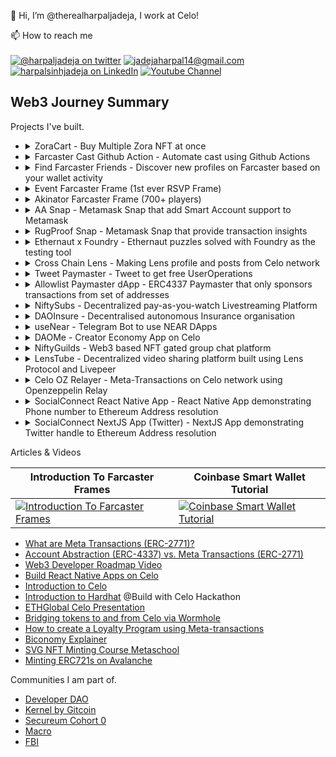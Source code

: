 👋 Hi, I’m @therealharpaljadeja, I work at Celo!

📫 How to reach me
<br>
<br>
<a href="https://twitter.com/HarpalJadeja11">![@harpaljadeja on twitter](https://img.shields.io/badge/Twitter-1DA1F2?style=for-the-badge&logo=twitter&logoColor=white)</a>
<a href="mailto:jadejaharpal14@gmail.com">![jadejaharpal14@gmail.com](https://img.shields.io/badge/Gmail-D14836?style=for-the-badge&logo=gmail&logoColor=white)</a>
<a href="https://www.linkedin.com/in/harpalsinhjadeja/">![harpalsinhjadeja on LinkedIn](https://img.shields.io/badge/LinkedIn-0077B5?style=for-the-badge&logo=linkedin&logoColor=white)</a>
<a href="https://www.youtube.com/channel/UCIqQqnmSm3ERdGYHA8Z8HyQ">![Youtube Channel](https://img.shields.io/badge/YouTube-FF0000?style=for-the-badge&logo=youtube&logoColor=white)</a>

## Web3 Journey Summary

Projects I've built.

-   <details>
    <summary>ZoraCart - Buy Multiple Zora NFT at once</summary>

    -   <details>
        <summary>How it's made</summary>

        -   Coinbase Smart Wallet
        -   Plasmo
        -   Zora Protocol SDK

        </details>

    -   <details>
        <summary>My Contribution</summary>

        -   Solo dev on the project!

        </details>

    -   <details>
        <summary>Links</summary>

        -   [Repo](https://github.com/therealharpaljadeja/zora-cart-extension)
        -   [Demo Video](https://www.youtube.com/watch?v=KtniX7MEfgU&ab_channel=HarpalsinhJadeja)

        </details>

    </details>

-   <details>
    <summary>Farcaster Cast Github Action  - Automate cast using Github Actions</summary>

    -   <details>
        <summary>How it's made</summary>

        -   GitHub CI
        -   Neynar

        </details>

    -   <details>
        <summary>My Contribution</summary>

        -   Solo dev on the project!

        </details>

    -   <details>
        <summary>Links</summary>

        -   [Action](https://github.com/marketplace/actions/cast-to-farcaster)

        </details>

    </details>

-   <details>
    <summary>Find Farcaster Friends - Discover new profiles on Farcaster based on your wallet activity</summary>

    -   <details>
        <summary>How it's made</summary>

        -   Farcaster Frame
        -   Next.js
        -   Neynar
        -   Redis
        -   Airstack

        </details>

    -   <details>
        <summary>My Contribution</summary>

        -   Solo dev on the project!

        </details>

    -   <details>
        <summary>Links</summary>

        -   [Farcaster Frame](https://warpcast.com/harpaljadeja/0x1e5a7cde)
        -   [Repo](https://github.com/therealharpaljadeja/find-farcaster-friends)

        </details>

    </details>

-   <details>
    <summary>Event Farcaster Frame (1st ever RSVP Frame)</summary>

    -   <details>
        <summary>How it's made</summary>

        -   Farcaster Frame
        -   Next.js
        -   Redis

        </details>

    -   <details>
        <summary>My Contribution</summary>

        -   Solo dev on the project!

        </details>

    -   <details>
        <summary>Links</summary>

        -   [Farcaster Frame](https://warpcast.com/harpaljadeja/0x91fa6b14)
        -   [Repo](https://github.com/therealharpaljadeja/farcaster-event-frame)

        </details>

    </details>

-   <details>
    <summary>Akinator Farcaster Frame (700+ players)</summary>

    -   <details>
        <summary>How it's made</summary>

        -   Farcaster Frame
        -   Next.js
        -   Redis

        </details>

    -   <details>
        <summary>My Contribution</summary>

        -   Solo dev on the project!

        </details>

    -   <details>
        <summary>Links</summary>

        -   [Farcaster Frame](https://warpcast.com/harpaljadeja/0xa4ff1e6b)
        -   [Repo](https://github.com/therealharpaljadeja/akinator-farcaster-frame)

        </details>

    </details>

-   <details>
    <summary>AA Snap - Metamask Snap that add Smart Account support to Metamask</summary>

    -   <details>
        <summary>How it's made</summary>

        -   Metamask Snaps
        -   Pimlico
        -   Thirdweb

        </details>

    -   <details>
        <summary>My Contribution</summary>

        -   Solo dev on the project!

        </details>

    -   <details>
        <summary>References & Docs</summary>

        -   [Metamask Snaps Docs](https://docs.metamask.io/snaps/)
        -   [Pimlico Docs](https://docs.pimlico.io/)

        </details>

    -   <details>
        <summary>Links</summary>

        -   [Demo Video](https://youtu.be/youK9nQQHGY?si=d9xZ7u71_qG8wpg5)
        -   [Repo](https://github.com/therealharpaljadeja/aa-snap-builders-demo)

        </details>

    </details>

-   <details>
    <summary>RugProof Snap - Metamask Snap that provide transaction insights</summary>

    -   <details>
        <summary>How it's made</summary>

        -   Metamask Snaps
        -   Alchemy SDK

        </details>

    -   <details>
        <summary>My Contribution</summary>

        -   Solo dev on the project!

        </details>

    -   <details>
        <summary>References & Docs</summary>

        -   [Metamask Snaps Docs](https://docs.metamask.io/snaps/)
        -   [Alchemy SDK Docs](https://docs.alchemy.com/reference/simulation)

        </details>

    -   <details>
        <summary>Links</summary>

        -   [Demo Video](https://youtu.be/cRoX2DapSVw?si=XQdpSifbTzaKWmz7)
        -   [Repo](https://github.com/therealharpaljadeja/rugproof-snap)

        </details>

    </details>

-   <details>
    <summary>Ethernaut x Foundry - Ethernaut puzzles solved with Foundry as the testing tool</summary>

    -   <details>
        <summary>Links</summary>

        -   [Repo](https://github.com/therealharpaljadeja/ethernaut-x-foundry)

        </details>

    </details>

-   <details>
    <summary>Cross Chain Lens - Making Lens profile and posts from Celo network</summary>

    -   <details>
        <summary>How it's made</summary>

        -   Lens SDK
        -   Wormhole

        </details>

    -   <details>
        <summary>My Contribution</summary>

        -   Solo dev on the project!

        </details>

    -   <details>
        <summary>References & Docs</summary>

        -   [Lens SDK](https://github.com/lens-protocol/lens-sdk)
        -   [Wormhole Relayer](https://docs.wormhole.com/wormhole/quick-start/cross-chain-dev/automatic-relayer)

        </details>

    -   <details>
        <summary>Links</summary>

        -   [Github](https://github.com/therealharpaljadeja/cross-chain-lens)
        -   [Profile Created via Celo](https://testnet.lenster.xyz/u/celowormholedemo1)
        -   [Demo Video](https://drive.google.com/file/d/1h4xOlEqg1Wb1I0P4itntBjSysAYJtAZl/preview)

        </details>

    </details>

-   <details>
    <summary>Tweet Paymaster - Tweet to get free UserOperations</summary>

    -   <details>
        <summary>How it's made</summary>

        -   Alchemy AA SDK
        -   Twitter API v2

        </details>

    -   <details>
        <summary>My Contribution</summary>

        -   Solo dev on the project!

        </details>

    -   <details>
        <summary>References & Docs</summary>

        -   [Alchemy AA](https://docs.alchemy.com/docs/account-abstraction-overview)
        -   [ERC4337](https://eips.ethereum.org/EIPS/eip-4337)

        </details>

    -   <details>
        <summary>Links</summary>
                        
        -   [Github](https://github.com/therealharpaljadeja/tweet-paymaster)
        -   [Try](https://tweet-paymaster.vercel.app)
                        
        </details>

    </details>

-   <details>
    <summary>Allowlist Paymaster dApp - ERC4337 Paymaster that only sponsors transactions from set of addresses</summary>

    -   <details>
        <summary>How it's made</summary>

        -   ThirdWeb Smart Wallet
        -   Celo
        </details>

    -   <details>
        <summary>My Contribution</summary>

        -   Solo dev on the project!

        </details>

    -   <details>
        <summary>References & Docs</summary>

        -   [ThirdWeb](https://portal.thirdweb.com/wallet/smart-wallet)
        -   [ERC4337](https://eips.ethereum.org/EIPS/eip-4337)

        </details>

    -   <details>
        <summary>Links</summary>

        -   [Github](https://github.com/celo-academy/allowlist-paymaster-dapp)

        </details>

    </details>

-   <details>

    <summary>NiftySubs - Decentralized pay-as-you-watch Livestreaming Platform</summary>

    -   <details>
        <summary>How it's made</summary>

        -   SuperFluid (Streaming Money on-chain)
        -   Unlock Protocol (Token Gate content)
        -   Voodfy (Voodfy uses Filecoin combined with IPFS to store your videos reliably and securely. We use it for live video streaming)
        -   Solidity
        -   IPFS (IPFS PubSub for chat feature and orbitdb for storing data)
        -   Textile ThreadDB

        </details>

    -   <details>
        <summary>My Contribution</summary>

        -   Wrote Smart Contracts for Integration of SuperFluid and Unlock Protocol.
        -   Frontend using Chakra UI and ReactJS.
        -   Chat Interface using IPFS pubsub.
        -   Fundraising Contract and Widget
        -   SuperChat functionality
        -   Code to generate stream details from Voodfy.

        </details>

    -   <details>
        <summary>References & Docs</summary>

        -   [SuperFluid Docs](https://docs.superfluid.finance/superfluid/resources/archived-tutorials-docs/frontend-+-nodejs)
        -   [Unlock Protocol Docs](https://docs.unlock-protocol.com/unlock/)
        -   [OrbitDB](https://github.com/orbitdb/orbit-db/blob/main/API.md)
        -   [Voodfy](https://github.com/Voodfy/docs)
        -   [Solidity](https://docs.soliditylang.org/en/v0.8.13/)
        -   [Chakra UI](https://chakra-ui.com/guides/first-steps)

        </details>

    -   <details>
        <summary>Links</summary>

        -   [ETHGlobal Showcase Link](https://showcase.ethglobal.com/hackmoney2021/niftysubs)
        -   [Github](https://github.com/NiftySubs)
        -   [Demo Video](https://www.youtube.com/watch?v=skJes2cwNTI)
        </details>

    </details>

-   <details>

    <summary>DAOInsure - Decentralised autonomous Insurance organisation</summary>

    -   <details>

        <summary>How it's made</summary>

        -   SuperFluid (Streaming Money on-chain)
        -   Solidity
        -   IPFS (IPFS PubSub for chat feature and orbitdb for storing data)
        -   Textile ThreadDB
        -   Chainlink External Adapters
        -   OpenWeather API
        -   Slate
        -   The Graph
        -   Polygon

        </details>

    -   <details>
        <summary>My Contribution</summary>

        -   Frontend for the application using Chakra UI (Initiaing Claims, Claims Feed, Voting and Dashboard)
        -   Data visualisation representing the insurance premium paid by each member.
        -   Graph to get on-chain information regarding which user paid how much premium.

        </details>

    -   <details>
        <summary>References & Docs</summary>

        -   [SuperFluid Docs](https://docs.superfluid.finance/superfluid/resources/archived-tutorials-docs/frontend-+-nodejs)
        -   [Chainlink External Adapters](https://docs.chain.link/docs/external-adapters/)
        -   [Solidity](https://docs.soliditylang.org/en/v0.8.13/)
        -   [Chakra UI](https://chakra-ui.com/guides/first-steps)
        -   [Graph Docs](https://thegraph.com/docs/en/)

        </details>

    -   <details>
        <summary>Links</summary>

        -   [Devfolio Showcase Link](https://devfolio.co/projects/daoinsure-1e0c)
        -   [Github](https://github.com/DAOInsure)
        -   [Demo Video](https://youtu.be/jEcHdgvRxXA)

        </details>

    </details>

-   <details>
    <summary>useNear - Telegram Bot to use NEAR DApps
    </summary>

    -   <details>
        <summary>How it's made</summary>

        -   Telegram API
        -   Telegraf Library.
        -   NFT.Storage
        -   Mintbase SDK
        -   near-api-js

        </details>

    -   <details>
        <summary>My Contribution</summary>

        -   Connect wallet to telegram bot.
        -   Send NEAR token from telegram bot.
        -   Mint NFT on NEAR blockchain using Telegram Commands.
        -   Create a Mintbase Minters only group using Telegram bot.
        -   Adding proposal to Sputnik DAO using the Telegram bot.

        </details>

    -   <details>
        <summary>References & Docs</summary>

        -   [NEAR-API-JS](https://docs.near.org/docs/api/javascript-library)
        -   [Minting NFTs on NEAR](https://github.com/near-examples/NFT)
        -   [Mintbase Docs](https://docs.mintbase.io/ethereum/developers)
        -   [NFT.Storage Docs](https://nft.storage/docs/)
        -   [Sputnik DAO](https://github.com/near-daos/sputnik-dao-contract)

        </details>

    -   <details>
        <summary>Links</summary>

        -   [Github](https://github.com/useNear/useNear_bot)
        -   [Demo Video](https://www.youtube.com/watch?v=RgF_9sZ5bSQ)
        </details>

    </details>

-   <details>
    <summary>DAOMe - Creator Economy App on Celo
    </summary>

    -   <details>
        <summary>How it's made</summary>

        -   Solidity
        -   React Native (Mobile app) / React (web app)
        -   Pinata SDK
        -   Hardhat
        -   Celo Blockchain
        -   WalletConnect (Mobile App)

        </details>

    -   <details>
        <summary>My Contribution</summary>

        -   Built the Web Interface from Scratch.
        -   Built the Mobile App from Scratch.
        -   Integration of App with Valora Testnet Wallet.
        -   Minting NFTs using Valora Wallet.
        -   Smart contracts for Creators Registry, Creator's Contact and Marketplace Contract.
        -   Test Scripts, Deploy Scripts
        </details>

    -   <details>
        <summary>References & Docs</summary>

        -   [Celo Docs](https://docs.celo.org/)
        -   [WalletConnect Docs](https://docs.walletconnect.com/)
        -   [Diamond Pattern EIP](https://eips.ethereum.org/EIPS/eip-2535)
        -   [Hardhat Docs](https://hardhat.org/getting-started/)
        -   [React Native Docs](https://reactnative.dev/docs/getting-started)

        </details>

    -   <details>
        <summary>Links</summary>

        -   [WebApp Github](https://github.com/therealharpaljadeja/daome)
        -   [Mobile App Github](https://github.com/therealharpaljadeja/daome-celo-dapp)
        -   [Demo Video](https://www.youtube.com/watch?v=VZGs_hDdqnY)
        -   [Devpost Showcase](https://devpost.com/software/daome)
        </details>

    </details>

-   <details>
    <summary>NiftyGuilds - Web3 based NFT gated group chat platform
    </summary>

    -   <details>
        <summary>How it's made</summary>

        -   NextJS
        -   Covalent APIs
        -   Textile ThreadDB

        </details>

    -   <details>
        <summary>My Contribution</summary>

        -   Built the Web Interface from Scratch using NextJS.
        -   Querying Covalent NFT APIs for NFT portfolio information of an address.
        -   Automatic Group creation based on NFTs in the wallet using Textile ThreadDB.

        </details>

    -   <details>
        <summary>References & Docs</summary>

        -   [Textile ThreadDB](https://docs.textile.io/threads/)
        -   [Covalent APIs](https://www.covalenthq.com/docs/)

        </details>

    -   <details>
        <summary>Links</summary>

        -   [Github](https://github.com/therealharpaljadeja/niftyguilds)
        -   [Demo Video](https://www.youtube.com/watch?v=e1P4UkhLc0A)
        -   [ETHGlobal Showcase](https://showcase.ethglobal.com/buildquest/niftyguilds-j058z)

        </details>

    </details>

-   <details>
    <summary>LensTube - Decentralized video sharing platform built using Lens Protocol and Livepeer
    </summary>

    -   <details>
        <summary>How it's made</summary>

        -   Lens Protocol
        -   Livepeer
        -   NextJS

        </details>

    -   <details>
        <summary>My Contribution</summary>

        -   Built the Web Interface from Scratch using NextJS.
        -   Using Lens API for creating profiles, creating publications on top of profiles, collecting publications, explore publications, follow-unfollow and activate-deactive follow modules along with approved currencies.
        -   Livepeer integration to upload video and mint Video NFTs which in turn become publication under a profile.
        -   Multi-profile support.

        </details>

    -   <details>
        <summary>References & Docs</summary>

        -   [Lens API](https://docs.lens.dev/docs)
        -   [Livepeer Docs](https://livepeer.com/docs/guides)
        -   [Metamask Docs](https://docs.metamask.io/guide/)

        </details>

    -   <details>
        <summary>Links</summary>

        -   [Github](https://github.com/LensLive/lenstube)
        -   [Live App (under development)](https://lenslive.vercel.app/)
        -   [ETHGlobal Showcase](https://showcase.ethglobal.com/lfgrow/lenstube-82rue)

        </details>

    </details>

-   <details>
    <summary>Celo OZ Relayer - Meta-Transactions on Celo network using Openzeppelin Relay</summary>

    -   <details>
        <summary>How it's made</summary>

        -   OpenZepplin Relay & Autotask
        -   Celo
        -   ReactJS

        </details>

    -   <details>
        <summary>My Contribution</summary>

        -   Scripts to construct the message to be signed
        -   Script for Relay validation logic, basically what conditions need to be satisfied in order to get transaction sponsorship
        -   Write and Deploy smart contract that support Meta-Transaction

        </details>

    -   <details>
        <summary>References & Docs</summary>

        -   [Openzeppelin Relay](https://docs.openzeppelin.com/defender/relay)
        -   [Openzeppelin Autotask](https://docs.openzeppelin.com/defender/autotasks)
        -   [ERC2771](https://eips.ethereum.org/EIPS/eip-2771)

        </details>

    -   <details>
        <summary>Links</summary>

        -   [Github](https://github.com/therealharpaljadeja/celo-meta-tx-using-openzeppelin-relayer/tree/main)

        </details>

    </details>

-   <details>
    <summary>SocialConnect React Native App - React Native App demonstrating Phone number to Ethereum Address resolution</summary>

    -   <details>
        <summary>How it's made</summary>

        -   SocialConnect
        -   React Native

        </details>

    -   <details>
        <summary>My Contribution</summary>

        -   Solo dev on the project!

        </details>

    -   <details>
        <summary>References & Docs</summary>

        -   [SocialConnect](https://github.com/celo-org/SocialConnect)

        </details>

    -   <details>
        <summary>Links</summary>

        -   [Github](https://github.com/celo-org/SocialConnect-ReactNative-Demo)

        </details>

    </details>

-   <details>
    <summary>SocialConnect NextJS App (Twitter) - NextJS App demonstrating Twitter handle to Ethereum Address resolution</summary>

    -   <details>
        <summary>How it's made</summary>

        -   SocialConnect
        -   Twitter API v2
        -   NextAuth
        -   NextJS

        </details>

    -   <details>
        <summary>My Contribution</summary>

        -   Solo dev on the project!

        </details>

    -   <details>
        <summary>References & Docs</summary>

        -   [SocialConnect](https://github.com/celo-org/SocialConnect)
        -   [Twitter API](https://developer.twitter.com/en/docs/twitter-api/users/lookup/introduction)
        -   [NextAuth](https://next-auth.js.org/getting-started/client)

        </details>

    -   <details>
        <summary>Links</summary>

        -   [Github](https://github.com/celo-org/SocialConnect-Twitter-Server-Side)
        -   [Demo Video](https://github.com/celo-org/SocialConnect-Twitter/assets/38040789/ab7cfd0c-3b83-45f4-990c-0143c9d9033a)

        </details>

    </details>

Articles & Videos

| Introduction To Farcaster Frames                                                                                                 | Coinbase Smart Wallet Tutorial                                                                                                 |
| -------------------------------------------------------------------------------------------------------------------------------- | ------------------------------------------------------------------------------------------------------------------------------ |
| [![Introduction To Farcaster Frames](https://img.youtube.com/vi/gMG9hYevFtA/0.jpg)](https://www.youtube.com/watch?v=gMG9hYevFtA) | [![Coinbase Smart Wallet Tutorial](https://img.youtube.com/vi/ReDpcUJMz5g/0.jpg)](https://www.youtube.com/watch?v=ReDpcUJMz5g) |

-   [What are Meta Transactions (ERC-2771)?](https://www.alchemy.com/overviews/meta-transactions)
-   [Account Abstraction (ERC-4337) vs. Meta Transactions (ERC-2771)](https://www.alchemy.com/overviews/4337-vs-2771)
-   [Web3 Developer Roadmap Video](https://www.youtube.com/watch?v=q54j35z3fPQ)
-   [Build React Native Apps on Celo](https://medium.com/celodevelopers/celo-composer-react-native-easily-build-react-native-dapps-on-celo-bdc57080772f)
-   [Introduction to Celo](https://www.youtube.com/watch?v=HQ3FRZiuPfI)
-   [Introduction to Hardhat](https://www.youtube.com/watch?v=W7nGdHKcIFw) @Build with Celo Hackathon
-   [ETHGlobal Celo Presentation](https://www.youtube.com/watch?v=5sgNDf9olJ8)
-   [Bridging tokens to and from Celo via Wormhole](https://medium.com/celodevelopers/bridging-token-to-and-from-celo-via-wormhole-83cae48dfcff)
-   [How to create a Loyalty Program using Meta-transactions](https://medium.com/celodevelopers/how-to-create-a-loyalty-program-using-meta-transactions-686ae036b976)
-   [Biconomy Explainer](https://chisel-quality-501.notion.site/All-you-need-to-know-about-Biconomy-82cd8281ad9a4fb6afc815e3fc28c793)
-   [SVG NFT Minting Course Metaschool](https://metaschool.so/courses/create-a-horoscope-web3-nft-application)
-   [Minting ERC721s on Avalanche](https://docs.avax.network/build/tutorials/tutorials-contest/how-to-mint-erc721-using-openzeppelin/tutorial)

Communities I am part of.

-   [Developer DAO](https://www.developerdao.com/)
-   [Kernel by Gitcoin](https://www.kernel.community/en)
-   [Secureum Cohort 0](https://www.secureum.xyz/)
-   [Macro](https://0xmacro.com/)
-   [FBI](https://warpcast.com/callusfbi)

<!---
therealharpaljadeja/therealharpaljadeja is a ✨ special ✨ repository because its `README.md` (this file) appears on your GitHub profile.
You can click the Preview link to take a look at your changes.
--->
